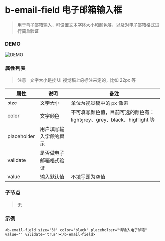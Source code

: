 # b-email-field 电子邮箱输入框
> 用于电子邮箱输入，可设置文本字体大小和颜色等，以及对电子邮箱格式进行简单验证

### DEMO
![DEMO](https://ohc0dpsgs.qnssl.com/image/service/serviceBanner.jpg)

### 属性列表
> 注意：文字大小是按 UI 视觉稿上的标注来定的，比如 22px 等

 属性         | 说明                   | 备注 
 ---         | ---                    | ---
 size        | 文字大小                | 单位为视觉稿中的 px 像素 
 color       | 文字颜色                | 不可填写颜色值，目前可选的颜色有：lightgrey、grey、black、highlight 等
 placeholder | 用户填写输入字段的提示    |
 validate    | 是否做电子邮箱格式验证    |
 value       | 输入默认值              | 不填写即为空值   

### 子节点
>  无

### 示例
```
<b-email-field size='30' color='black' placeholder="请输入电子邮箱" value='' validate='true'></b-email-field>
```
